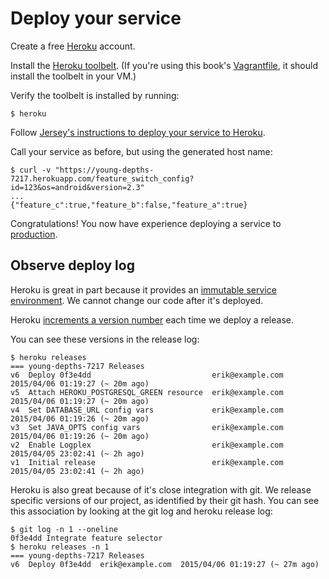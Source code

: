 # Deploy your service

Create a free [Heroku](https://www.heroku.com/) account.

Install the [Heroku toolbelt](https://toolbelt.heroku.com). (If you're using this book's [Vagrantfile](http://erikeldridge.gitbooks.io/app-quality-cookbook/content/Vagrantfile), it should install the toolbelt in your VM.)

Verify the toolbelt is installed by running:

```nohighlight
$ heroku
```

Follow [Jersey's instructions to deploy your service to Heroku](https://jersey.java.net/documentation/latest/user-guide.html#deploy-it-on-heroku).

Call your service as before, but using the generated host name:

```nohighlight
$ curl -v "https://young-depths-7217.herokuapp.com/feature_switch_config?id=123&os=android&version=2.3"
...
{"feature_c":true,"feature_b":false,"feature_a":true}
```

Congratulations! You now have experience deploying a service to [production](http://en.wikipedia.org/wiki/Development_environment_%28software_development_process%29).

## Observe deploy log

Heroku is great in part because it provides an [immutable service environment](http://martinfowler.com/bliki/ImmutableServer.html). We cannot change our code after it's deployed.

Heroku [increments a version number](https://devcenter.heroku.com/articles/releases) each time we deploy a release.

You can see these versions in the release log:

```nohighlight
$ heroku releases
=== young-depths-7217 Releases
v6  Deploy 0f3e4dd                           erik@example.com  2015/04/06 01:19:27 (~ 20m ago)
v5  Attach HEROKU_POSTGRESQL_GREEN resource  erik@example.com  2015/04/06 01:19:27 (~ 20m ago)
v4  Set DATABASE_URL config vars             erik@example.com  2015/04/06 01:19:26 (~ 20m ago)
v3  Set JAVA_OPTS config vars                erik@example.com  2015/04/06 01:19:26 (~ 20m ago)
v2  Enable Logplex                           erik@example.com  2015/04/05 23:02:41 (~ 2h ago)
v1  Initial release                          erik@example.com  2015/04/05 23:02:41 (~ 2h ago)
```

Heroku is also great because of it's close integration with git. We release specific versions of our project, as identified by their git hash. You can see this association by looking at the git log and heroku release log:

```nohighlight
$ git log -n 1 --oneline
0f3e4dd Integrate feature selector
$ heroku releases -n 1
=== young-depths-7217 Releases
v6  Deploy 0f3e4dd  erik@example.com  2015/04/06 01:19:27 (~ 27m ago)
```
